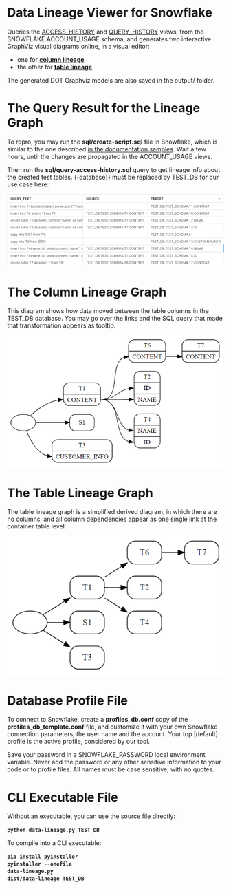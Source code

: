 Data Lineage Viewer for Snowflake
=================================

Queries the [ACCESS_HISTORY](https://docs.snowflake.com/en/sql-reference/account-usage/access_history) and [QUERY_HISTORY](https://docs.snowflake.com/en/sql-reference/account-usage/query_history) views, from the SNOWFLAKE.ACCOUNT_USAGE schema, and generates two interactive GraphViz visual diagrams online, in a visual editor:

* one for [**column lineage**](http://magjac.com/graphviz-visual-editor/?dot=digraph%20structs%20%7B%0A%09rankdir%3DLR%3B%0A%09_START_%20%5Blabel%3D%22%22%5D%0A%09T1%20%5Bshape%3DMrecord%20label%3D%22%3CT1%3E%20T1%7C%3CCONTENT%3E%20CONTENT%22%5D%3B%0A%09T6%20%5Bshape%3DMrecord%20label%3D%22%3CT6%3E%20T6%7C%3CCONTENT%3E%20CONTENT%22%5D%3B%0A%09T2%20%5Bshape%3DMrecord%20label%3D%22%3CT2%3E%20T2%7C%3CID%3E%20ID%7C%3CNAME%3E%20NAME%22%5D%3B%0A%09S1%20%5Bshape%3DMrecord%20label%3D%22%3CS1%3E%20S1%22%5D%3B%0A%09T3%20%5Bshape%3DMrecord%20label%3D%22%3CT3%3E%20T3%7C%3CCUSTOMER_INFO%3E%20CUSTOMER_INFO%22%5D%3B%0A%09T4%20%5Bshape%3DMrecord%20label%3D%22%3CT4%3E%20T4%7C%3CID%3E%20ID%7C%3CNAME%3E%20NAME%22%5D%3B%0A%09T7%20%5Bshape%3DMrecord%20label%3D%22%3CT7%3E%20T7%7C%3CCONTENT%3E%20CONTENT%22%5D%3B%0A%09_START_%20-%3E%20T1%3ACONTENT%20%5Btooltip%3D%22insert%20into%20T1%28content%29%20select%20parse_json%28%27%7B%27name%27%3A%20%27A%27%2C%20%27id%27%3A1%7D%27%29%3B%22%5D%3B%0A%09_START_%20-%3E%20S1%20%5Btooltip%3D%22copy%20into%20%40S1%20from%20T1%3B%22%5D%3B%0A%09_START_%20-%3E%20T3%3ACUSTOMER_INFO%20%5Btooltip%3D%22copy%20into%20T3%20from%20%40S1%3B%22%5D%3B%0A%09T1%3ACONTENT%20-%3E%20T6%3ACONTENT%20%5Btooltip%3D%22insert%20into%20T6%20select%20%2A%20from%20T1%3B%22%5D%3B%0A%09T1%3ACONTENT%20-%3E%20T2%3AID%20%5Btooltip%3D%22create%20table%20T2%20as%20select%20content%3A%27name%27%20as%20name%2C%20content%3A%27id%27%20as%20id%20from%20T1%3B%22%5D%3B%0A%09T1%3ACONTENT%20-%3E%20T2%3ANAME%20%5Btooltip%3D%22create%20table%20T2%20as%20select%20content%3A%27name%27%20as%20name%2C%20content%3A%27id%27%20as%20id%20from%20T1%3B%22%5D%3B%0A%09T1%3ACONTENT%20-%3E%20T4%3AID%20%5Btooltip%3D%22insert%20into%20T4%28name%2C%20id%29%20select%20content%3A%27name%27%2C%20content%3A%27id%27%20from%20T1%3B%22%5D%3B%0A%09T1%3ACONTENT%20-%3E%20T4%3ANAME%20%5Btooltip%3D%22insert%20into%20T4%28name%2C%20id%29%20select%20content%3A%27name%27%2C%20content%3A%27id%27%20from%20T1%3B%22%5D%3B%0A%09T6%3ACONTENT%20-%3E%20T7%3ACONTENT%20%5Btooltip%3D%22create%20table%20T7%20as%20select%20%2A%20from%20T6%3B%22%5D%3B%0A%7D)
* the other for [**table lineage**](http://magjac.com/graphviz-visual-editor/?dot=digraph%20structs%20%7B%0A%09rankdir%3DLR%3B%0A%09_START_%20%5Blabel%3D%22%22%5D%0A%09T1%20%5Bshape%3DMrecord%20label%3D%22T1%22%5D%3B%0A%09T6%20%5Bshape%3DMrecord%20label%3D%22T6%22%5D%3B%0A%09T2%20%5Bshape%3DMrecord%20label%3D%22T2%22%5D%3B%0A%09S1%20%5Bshape%3DMrecord%20label%3D%22S1%22%5D%3B%0A%09T3%20%5Bshape%3DMrecord%20label%3D%22T3%22%5D%3B%0A%09T4%20%5Bshape%3DMrecord%20label%3D%22T4%22%5D%3B%0A%09T7%20%5Bshape%3DMrecord%20label%3D%22T7%22%5D%3B%0A%09_START_%20-%3E%20T1%20%5Btooltip%3D%22%22%5D%3B%0A%09_START_%20-%3E%20S1%20%5Btooltip%3D%22copy%20into%20%40S1%20from%20T1%3B%22%5D%3B%0A%09_START_%20-%3E%20T3%20%5Btooltip%3D%22%22%5D%3B%0A%09T1%20-%3E%20T6%20%5Btooltip%3D%22%22%5D%3B%0A%09T1%20-%3E%20T2%20%5Btooltip%3D%22%22%5D%3B%0A%09T1%20-%3E%20T4%20%5Btooltip%3D%22%22%5D%3B%0A%09T6%20-%3E%20T7%20%5Btooltip%3D%22%22%5D%3B%0A%7D)

The generated DOT Graphviz models are also saved in the output/ folder.

# The Query Result for the Lineage Graph

To repro, you may run the **sql/create-script.sql** file in Snowflake, which is similar to the one described [in the documentation samples](https://docs.snowflake.com/en/user-guide/access-history#example-column-lineage). Wait a few hours, until the changes are propagated in the ACCOUNT_USAGE views.

Then run the **sql/query-access-history.sql** query to get lineage info about the created test tables. {{database}} must be replaced by TEST_DB for our use case here:

![Table Lineage](/images/query-column-lineage.png)

# The Column Lineage Graph

This diagram shows how data moved between the table columns in the TEST_DB database. You may go over the links and the SQL query that made that transformation appears as tooltip.

![Table Lineage](/images/column-lineage.png)

# The Table Lineage Graph

The table lineage graph is a simplified derived diagram, in which there are no columns, and all column dependencies appear as one single link at the container table level:

![Table Lineage](/images/table-lineage.png)

# Database Profile File

To connect to Snowflake, create a **profiles_db.conf** copy of the **profiles_db_template.conf** file, and customize it with your own Snowflake connection parameters, the user name and the account. Your top [default] profile is the active profile, considered by our tool.

Save your password in a SNOWFLAKE_PASSWORD local environment variable. Never add the password or any other sensitive information to your code or to profile files. All names must be case sensitive, with no quotes.

# CLI Executable File

Without an executable, you can use the source file directly:

**<code>python data-lineage.py TEST_DB</code>**  

To compile into a CLI executable:

**<code>pip install pyinstaller</code>**  
**<code>pyinstaller --onefile data-lineage.py</code>**  
**<code>dist/data-lineage TEST_DB</code>**  
